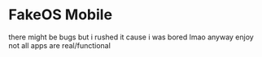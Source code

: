 # FakeOS Mobile
there might be bugs but i rushed it cause i was bored lmao anyway enjoy
not all apps are real/functional
